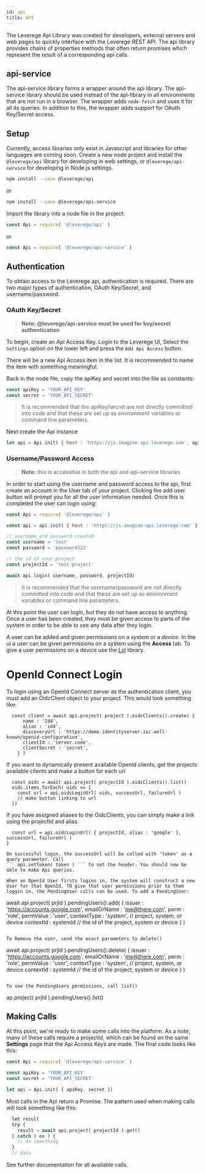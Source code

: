 ```yaml
---
id: api
title: API
---
```


The Leverege Api Library was created for developers, external servers and web pages to quickly interface with the Leverege REST API. The api library provides chains of properties methods that often return promises which represent the result of a corresponding api calls.  

## api-service

The api-service library forms a wrapper around the api library. The api-service library should be used instead of the api-library in all environments that are not run in a browser. The wrapper adds `node-fetch` and uses it for all its queries. In addition to this, the wrapper adds support for OAuth Key/Secret access.

## Setup

Currently, access libraries only exist in Javascript and libraries for other languages are coming soon. Create a new node project and install the `@leverege/api` library for developing in web settings, or `@leverege/api-service` for developing in Node.js settings.  

```bash
npm install --save @leverege/api 
```

or 

```bash
npm install --save @leverege/api-service
```

Import the library into a node file in the project:

```js
const Api = require( '@leverege/api' )
```    

or 

```js
const Api = require( '@leverege/api-service' )
```    

## Authentication

To obtain access to the Leverege api, authentication is required. There are two major types of authentication, OAuth Key/Secret, and username/password.

### OAuth Key/Secret

> **Note: @leverege/api-service must be used for key/secret authentication**

To begin, create an Api Access Key. Login to the Leverege UI, Select the `Settings` option on the lower left and press the `Add Api Access` button.

There will be a new Api Access item in the list. It is recommended to name the item with something meaningful.

Back in the node file, copy the apiKey and secret into the file as constants:
```js
const apiKey = 'YOUR_API_KEY'
const secret = 'YOUR_API_SECRET'
```
> It is recommended that the apiKey/secret are not directly committed into code and that these are set up as environment variables or command line parameters.

Next create the Api instance
```js
let api = Api.init( { host : 'https://js-imagine-api.leverege.com', apiKey, secret } )
```

### Username/Password Access

> **Note:** this is accessible in both the api and api-service libraries

In order to start using the username and password access to the api, first create an account in the User tab of your project. Clicking the add user button will prompt you for all the user information needed. Once this is completed the user can login using:

```js
const Api = require( '@leverege/api' )

const api = api.init( { host : 'https://js-imagine-api.leverege.com' } )

// username and password created
const username = 'test'
const password = 'password123'

// the id of your project
const projectId = 'test-project'

await api.login( username, password, projectId)
```

> It is recommended that the username/password are not directly committed into code and that these are set up as environment variables or command line parameters.

At this point the user can login, but they do not have access to anything. Once a user has been created, they must be given access to parts of the system in order to be able to see any data after they login.

A user can be added and given permissions on a _system_ or a _device_. In the ui a user can be given permissions on a system using the **Access** tab. To give a user permissions on a device use the [Lol](http://docs.leverege.com/docs/lol/) library.


# OpenId Connect Login

To login using an OpenId Connect server as the authentication client, you must add
an OidcClient object to your project. This would look something like:

```
  const client = await api.project( project ).oidcClients().create( { 
      name : 'Id4',
      alias : 'id4',
      discoveryUrl : 'https://demo.identityserver.io/.well-known/openid-configuration',
      clientId : 'server.code',
      clientSecret : 'secret',
    } )
```

If you want to dynamically present available OpenId clients, get the projects available
clients and make a button for each url
```
  const oidc = await api.project( projectId ).oidcClients().list()
  oidc.items.forEach( oidc => {
    const url = api.oidcLoginUrl( oidc, successUrl, failureUrl )
    // make button linking to url
  })
```

If you have assigned aliases to the OidcClients, you can simply make a link using the
projectId and alias:
```
  const url = api.oidcLoginUrl( { projectId, alias : 'google' }, successUrl, failureUrl )
}

On successful login, the successUrl will be called with 'token' as a query parameter. Call
``` api.setToken( token ) ``` to set the header. You should now be able to make Api queries.

When an OpenId User firsts logins in, the system will construct a new User for that OpenId. TO give that user permissions prior to them loggin in, the PendingUser calls can be used. To add a PendingUser:

```
await api.project( prjId ).pendingUsers().add( {
  issuer : 'https://accounts.google.com',
  emailOrName : 'me@there.com',
  perm : 'role',
  permValue : 'user',
  contextType : 'system', // project, system, or device
  contextId : systemId // the id of the project, system or device
} )
```

To Remove the user, send the exact parameters to delete()
```
await api.project( prjId ).pendingUsers().delete( {
  issuer : 'https://accounts.google.com',
  emailOrName : 'me@there.com',
  perm : 'role',
  permValue : 'user',
  contextType : 'system', // project, system, or device
  contextId : systemId // the id of the project, system or device
} )
```

To see the PendingUsers permissions, call list()

```
ap.project( prjId ).pendingUsers().list()

## Making Calls

At this point, we're ready to make some calls into the platform. As a note, many of these calls require a projectId, which can be found on the same **Settings** page that the Api Access Keys are made. The final code looks like this:

```js
const Api = require( '@leverege/api-service' )

const apiKey = 'YOUR_API_KEY'
const secret = 'YOUR_API_SECRET'

let api = Api.init( { apiKey, secret })
``` 

Most calls in the Api return a Promise. The pattern used when making calls will look something like this:

```js
  let result
  try {
    result = await api.project( projectId ).get()
  } catch ( ex ) {
    // do something
  }
  // data
```

See further documentation for all available calls.
